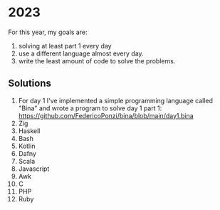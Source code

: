 # 2023
For this year, my goals are:

1. solving at least part 1 every day
2. use a different language almost every day.
3. write the least amount of code to solve the problems.

## Solutions
1. For day 1 I've implemented a simple programming language called "Bina" and wrote a program to solve day 1 part 1: https://github.com/FedericoPonzi/bina/blob/main/day1.bina
2. Zig
3. Haskell
4. Bash
5. Kotlin
6. Dafny
7. Scala
8. Javascript
9. Awk
10. C
11. PHP
12. Ruby


